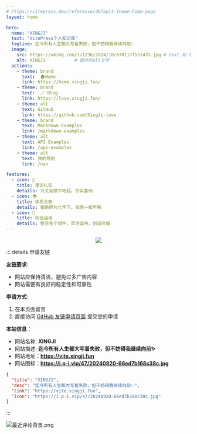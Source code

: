 ```yaml
---
# https://vitepress.dev/reference/default-theme-home-page
layout: home

hero:
  name: "XINGJI"
  text: "VitePress个人知识库"
  tagline: 迄今所有人生都大写着失败，但不妨碍我继续向前✨
  image:
    src: https://wmimg.com/i/1236/2024/10/670117f551433.jpg # text 和 tagline 区域旁的图片
    alt: XINGJI           # 图片的alt文字
  actions:
    - theme: brand
      text:  🏠Home
      link: https://home.xingji.fun/
    - theme: brand
      text:  🪄 Blog
      link: https://love.xingji.fun/
    - theme: alt
      text: GitHub
      link: https://github.com/XingJi-love
    - theme: brand
      text: Markdown Examples
      link: /markdown-examples
    - theme: alt
      text: API Examples
      link: /api-examples
    - theme: alt
      text: 我的导航
      link: /nav

features:
  - icon: 📝
    title: 理论扎实
    details: 万丈高楼平地起，夯实基础
  - icon: 📚
    title: 体系全面
    details: 拒绝碎片化学习，拒绝一知半解
  - icon: 📜
    title: 综合运用
    details: 整合各个组件，灵活运用，创造价值
---
```


<!-- index.md -->
<HomeUnderline />

<!-- index.md -->
<DataPanel />

<!-- index.md -->
<confetti />

<p align="center">
<img src="https://readme-typing-svg.demolab.com?font=Orbitron&size=25&pause=1000&center=true&vCenter=true&random=false&width=600&lines=Welcome+to+my+VitePress+Blog+page!;I+am+XINGJI+obsessed+with+programming!" />
</p>

<script setup>
import MFriends from './home/MFriends.vue'
</script>

<ClientOnly>
  <MFriends/>
</ClientOnly>

<!-- index.md -->
<!-- <FriendsLinks /> -->

::: details 申请友链

**友链要求**:

- 网站应保持清洁，避免过多广告内容
- 网站需要有良好的稳定性和可靠性

**申请方式**:

1. 在本页面留言
2. 直接访问 [GitHub 友链申请页面](https://github.com/XingJi-love/Blog-VitePress/issues/2) 提交您的申请

**本站信息**：

- 网站名称: **XINGJI**
- 网站描述: **迄今所有人生都大写着失败，但不妨碍我继续向前✨**
- 网站地址：**<https://vite.xingji.fun>**
- 网站图标：**<https://i.p-i.vip/47/20240920-66ed7b168c38c.jpg>**

```json
{
  "title": "XINGJI",
  "desc": "迄今所有人生都大写着失败，但不妨碍我继续向前✨",
  "link": "https://vite.xingji.fun",
  "icon": "https://i.p-i.vip/47/20240920-66ed7b168c38c.jpg"
}
```

:::

<Linkcard url="https://yiov.top/computer/markdown.html" title="Markdown的简单用法" description="https://yiov.top/computer/markdown.html" logo="https://i.p-i.vip/47/20250105-6779fe143ce45.png"/>


![最近评论背景.png](https://i.p-i.vip/47/20241108-672d9051e725c.png)